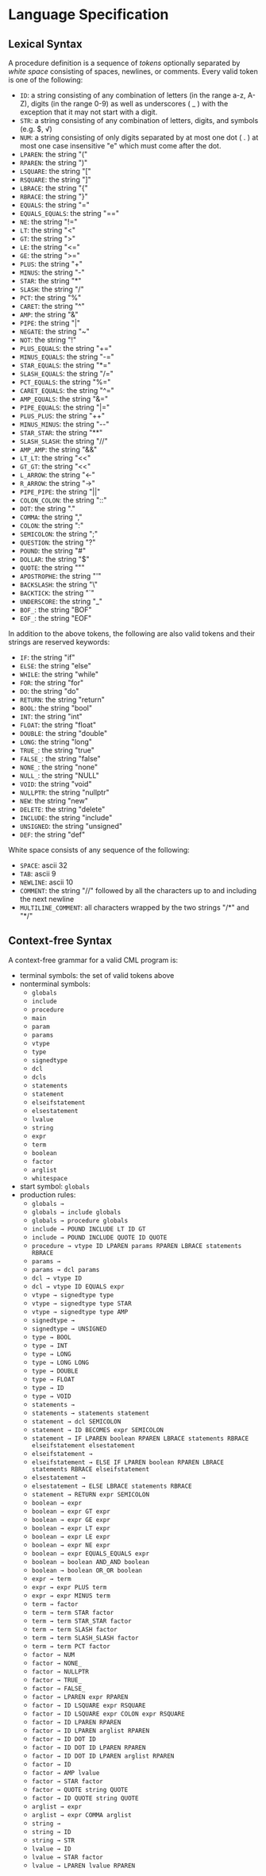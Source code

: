 # Language Specification

## Lexical Syntax

A procedure definition is a sequence of *tokens* optionally separated by *white space* consisting of spaces, newlines, or comments. Every valid token is one of the following:

 * `ID`: a string consisting of any combination of letters (in the range a-z, A-Z), digits (in the range 0-9) as well as underscores ( _ ) with the exception that it may not start with a digit.
 * `STR`: a string consisting of any combination of letters, digits, and symbols (e.g. $, √)
 * `NUM`: a string consisting of only digits separated by at most one dot ( . ) at most one case insensitive "e" which must come after the dot.
 * `LPAREN`: the string "("
 * `RPAREN`: the string ")"
 * `LSQUARE`: the string "["
 * `RSQUARE`: the string "]"
 * `LBRACE`: the string "{"
 * `RBRACE`: the string "}"
 * `EQUALS`: the string "="
 * `EQUALS_EQUALS`: the string "=="
 * `NE`: the string "!="
 * `LT`: the string "<"
 * `GT`: the string ">"
 * `LE`: the string "<="
 * `GE`: the string ">="
 * `PLUS`: the string "+"
 * `MINUS`: the string "-"
 * `STAR`: the string "*"
 * `SLASH`: the string "/"
 * `PCT`: the string "%"
 * `CARET`: the string "^"
 * `AMP`: the string "&"
 * `PIPE`: the string "|"
 * `NEGATE`: the string "~"
 * `NOT`: the string "!"
 * `PLUS_EQUALS`: the string "+="
 * `MINUS_EQUALS`: the string "-="
 * `STAR_EQUALS`: the string "*="
 * `SLASH_EQUALS`: the string "/="
 * `PCT_EQUALS`: the string "%="
 * `CARET_EQUALS`: the string "^="
 * `AMP_EQUALS`: the string "&="
 * `PIPE_EQUALS`: the string "|="
 * `PLUS_PLUS`: the string "++"
 * `MINUS_MINUS`: the string "--"
 * `STAR_STAR`: the string "**"
 * `SLASH_SLASH`: the string "//"
 * `AMP_AMP`: the string "&&"
 * `LT_LT`: the string "<<"
 * `GT_GT`: the string "<<"
 * `L_ARROW`: the string "<-"
 * `R_ARROW`: the string "->"
 * `PIPE_PIPE`: the string "||"
 * `COLON_COLON`: the string "::"
 * `DOT`: the string "."
 * `COMMA`: the string ","
 * `COLON`: the string ":"
 * `SEMICOLON`: the string ";"
 * `QUESTION`: the string "?"
 * `POUND`: the string "#"
 * `DOLLAR`: the string "$"
 * `QUOTE`: the string """
 * `APOSTROPHE`: the string "'"
 * `BACKSLASH`: the string "\\"
 * `BACKTICK`: the string "`"
 * `UNDERSCORE`: the string "_"
 * `BOF_`: the string "BOF"
 * `EOF_`: the string "EOF"

In addition to the above tokens, the following are also valid tokens and their strings are reserved keywords:

 * `IF`: the string "if"
 * `ELSE`: the string "else"
 * `WHILE`: the string "while"
 * `FOR`: the string "for"
 * `DO`: the string "do"
 * `RETURN`: the string "return"
 * `BOOL`: the string "bool"
 * `INT`: the string "int"
 * `FLOAT`: the string "float"
 * `DOUBLE`: the string "double"
 * `LONG`: the string "long"
 * `TRUE_`: the string "true"
 * `FALSE_`: the string "false"
 * `NONE_`: the string "none"
 * `NULL_`: the string "NULL"
 * `VOID`: the string "void"
 * `NULLPTR`: the string "nullptr"
 * `NEW`: the string "new"
 * `DELETE`: the string "delete"
 * `INCLUDE`: the string "include"
 * `UNSIGNED`: the string "unsigned"
 * `DEF`: the string "def"

White space consists of any sequence of the following:

 * `SPACE`: ascii 32
 * `TAB`: ascii 9
 * `NEWLINE`: ascii 10
 * `COMMENT`: the string "//" followed by all the characters up to and including the next newline
 * `MULTILINE_COMMENT`: all characters wrapped by the two strings "/\*" and "\*/"

## Context-free Syntax

A context-free grammar for a valid CML program is:

 * terminal symbols: the set of valid tokens above
 * nonterminal symbols:
   * `globals`
   * `include`
   * `procedure`
   * `main`
   * `param`
   * `params`
   * `vtype`
   * `type`
   * `signedtype`
   * `dcl`
   * `dcls`
   * `statements`
   * `statement`
   * `elseifstatement`
   * `elsestatement`
   * `lvalue`
   * `string`
   * `expr`
   * `term`
   * `boolean`
   * `factor`
   * `arglist`
   * `whitespace`
 * start symbol: `globals`
 * production rules:
   * `globals → `
   * `globals → include globals`
   * `globals → procedure globals`
   * `include → POUND INCLUDE LT ID GT`
   * `include → POUND INCLUDE QUOTE ID QUOTE`
   * `procedure → vtype ID LPAREN params RPAREN LBRACE statements RBRACE`
   * `params → `
   * `params → dcl params`
   * `dcl → vtype ID`
   * `dcl → vtype ID EQUALS expr`
   * `vtype → signedtype type`
   * `vtype → signedtype type STAR`
   * `vtype → signedtype type AMP`
   * `signedtype → `
   * `signedtype → UNSIGNED`
   * `type → BOOL`
   * `type → INT`
   * `type → LONG`
   * `type → LONG LONG`
   * `type → DOUBLE`
   * `type → FLOAT`
   * `type → ID`
   * `type → VOID`
   * `statements → `
   * `statements → statements statement`
   * `statement → dcl SEMICOLON`
   * `statement → ID BECOMES expr SEMICOLON`
   * `statement → IF LPAREN boolean RPAREN LBRACE statements RBRACE elseifstatement elsestatement`
   * `elseifstatement → `
   * `elseifstatement → ELSE IF LPAREN boolean RPAREN LBRACE statements RBRACE elseifstatement`
   * `elsestatement → `
   * `elsestatement → ELSE LBRACE statements RBRACE`
   * `statement → RETURN expr SEMICOLON`
   * `boolean → expr`
   * `boolean → expr GT expr`
   * `boolean → expr GE expr`
   * `boolean → expr LT expr`
   * `boolean → expr LE expr`
   * `boolean → expr NE expr`
   * `boolean → expr EQUALS_EQUALS expr`
   * `boolean → boolean AND_AND boolean`
   * `boolean → boolean OR_OR boolean`
   * `expr → term`
   * `expr → expr PLUS term`
   * `expr → expr MINUS term`
   * `term → factor`
   * `term → term STAR factor`
   * `term → term STAR_STAR factor`
   * `term → term SLASH factor`
   * `term → term SLASH_SLASH factor`
   * `term → term PCT factor`
   * `factor → NUM`
   * `factor → NONE_`
   * `factor → NULLPTR`
   * `factor → TRUE_`
   * `factor → FALSE_`
   * `factor → LPAREN expr RPAREN`
   * `factor → ID LSQUARE expr RSQUARE`
   * `factor → ID LSQUARE expr COLON expr RSQUARE`
   * `factor → ID LPAREN RPAREN`
   * `factor → ID LPAREN arglist RPAREN`
   * `factor → ID DOT ID`
   * `factor → ID DOT ID LPAREN RPAREN`
   * `factor → ID DOT ID LPAREN arglist RPAREN`
   * `factor → ID`
   * `factor → AMP lvalue`
   * `factor → STAR factor`
   * `factor → QUOTE string QUOTE`
   * `factor → ID QUOTE string QUOTE`
   * `arglist → expr`
   * `arglist → expr COMMA arglist`
   * `string → `
   * `string → ID`
   * `string → STR`
   * `lvalue → ID`
   * `lvalue → STAR factor`
   * `lvalue → LPAREN lvalue RPAREN`
